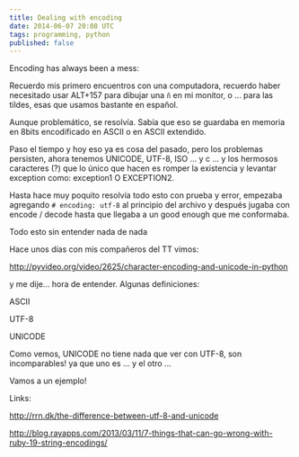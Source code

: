```yaml
---
title: Dealing with encoding
date: 2014-06-07 20:08 UTC
tags: programming, python
published: false
---
```


Encoding has always been a mess:

Recuerdo mis primero encuentros con una computadora, recuerdo haber necesitado
usar ALT+157 para dibujar una `ñ` en mi monitor, o ... para las tildes, esas que
usamos bastante en español.

Aunque problemático, se resolvía. Sabía que eso se guardaba en memoria en 8bits
encodificado en ASCII o en ASCII extendido.

Paso el tiempo y hoy eso ya es cosa del pasado, pero los problemas persisten,
ahora tenemos UNICODE, UTF-8, ISO ... y c ...
y los hermosos caracteres (?) que lo único que hacen es romper la existencia
y levantar exception como: exception1 O EXCEPTION2.

Hasta hace muy poquito resolvía todo esto con prueba y error, empezaba agregando
`# encoding: utf-8` al principio del archivo y después jugaba con encode / decode
hasta que llegaba a un good enough que me conformaba.

Todo esto sin entender nada de nada

Hace unos días con mis compañeros del TT vimos:

http://pyvideo.org/video/2625/character-encoding-and-unicode-in-python

y me dije... hora de entender. Algunas definiciones:


ASCII

UTF-8

UNICODE

Como vemos, UNICODE no tiene nada que ver con UTF-8, son incomparables! ya que 
uno es ... y el otro ...

Vamos a un ejemplo!


Links:

http://rrn.dk/the-difference-between-utf-8-and-unicode

http://blog.rayapps.com/2013/03/11/7-things-that-can-go-wrong-with-ruby-19-string-encodings/